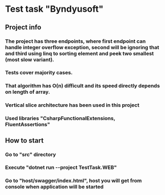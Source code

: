 # Test task "Byndyusoft"

## Project info

### The project has three endpoints, where first endpoint can handle integer overflow exception, second will be ignoring that and third using linq to sorting element and peek two smallest (most slow variant). 
### Tests cover majority cases. 
### That algorithm has O(n) difficult and its speed directly depends on length of array.
### Vertical slice architecture has been used in this project

### Used libraries "CsharpFunctionalExtensions, FluentAssertions"

## How to start

### Go to "src" directory

### Execute "dotnet run --project TestTask.WEB"

### Go to "host/swagger/index.html", host you will get from console when application will be started
